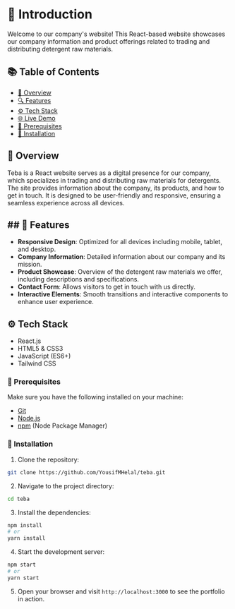 # 🎉 Introduction

Welcome to our company's website! This React-based website showcases our company information and product offerings related to trading and distributing detergent raw materials.

## 📚 Table of Contents

- [📖 Overview](#-overview)
- [🔍 Features](#-features)
- [⚙️ Tech Stack](#️-tech-stack)
- [🌐 Live Demo](#-live-demo)
- [🔧 Prerequisites](#-prerequisites)
- [🚀 Installation](#️-installation)

## 📖 Overview

Teba is a React website serves as a digital presence for our company, which specializes in trading and distributing raw materials for detergents. The site provides information about the company, its products, and how to get in touch. It is designed to be user-friendly and responsive, ensuring a seamless experience across all devices.

## ## 🔋 Features

- **Responsive Design**: Optimized for all devices including mobile, tablet, and desktop.
- **Company Information**: Detailed information about our company and its mission.
- **Product Showcase**: Overview of the detergent raw materials we offer, including descriptions and specifications.
- **Contact Form**: Allows visitors to get in touch with us directly.
- **Interactive Elements**: Smooth transitions and interactive components to enhance user experience.

## ⚙️  Tech Stack
  - React.js
  - HTML5 & CSS3
  - JavaScript (ES6+)
  - Tailwind CSS


### 🔧 Prerequisites

Make sure you have the following installed on your machine:

- [Git](https://git-scm.com/)
- [Node.js](https://nodejs.org/en)
- [npm](https://www.npmjs.com/) (Node Package Manager)

###  🚀 Installation

1.  Clone the repository:

```bash
git clone https://github.com/YousifMHelal/teba.git
```

2.  Navigate to the project directory:


```bash
cd teba
```

3.  Install the dependencies:

```bash
npm install
# or
yarn install
```

4.  Start the development server:

```bash
npm start
# or
yarn start
```


5.  Open your browser and visit `http://localhost:3000` to see the portfolio in action.
